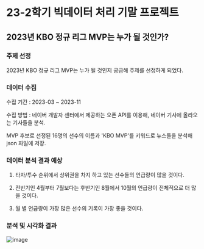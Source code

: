 # 23-2학기 빅데이터 처리 기말 프로젝트

## 2023년 KBO 정규 리그 MVP는 누가 될 것인가?

### 주제 선정

2023년 KBO 정규 리그 MVP는 누가 될 것인지 궁금해 주제를 선정하게 되었다.

### 데이터 수집

수집 기간 : 2023-03 ~ 2023-11

수집 방법 : 네이버 개발자 센터에서 제공하는 오픈 API를 이용해, 네이버 기사에 올라오는 기사들을 분석.

MVP 후보로 선정된 16명의 선수의 이름과 'KBO MVP'를 키워드로 뉴스들을 분석해 json 파일에 저장.

### 데이터 분석 결과 예상

1. 타자/투수 순위에서 상위권을 차지 하고 있는 선수들의 언급량이 많을 것이다.

2. 전반기인 4월부터 7월보다는 후반기인 8월에서 10월의 언급량이 전체적으로 더 많을 것이다.

3. 월 별 언급량이 가장 많은 선수의 기록이 가장 좋을 것이다.

### 분석 및 시각화 결과

![image](https://github.com/dohb128/BigData/assets/116796285/c8b73a6a-f14e-4dc4-ba65-ebb058d0f6ad)


